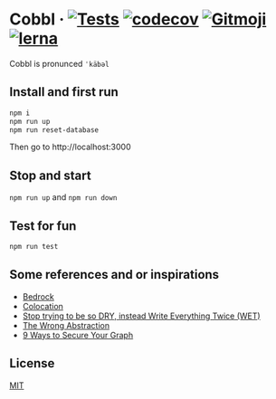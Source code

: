 # Cobbl &middot; [![Tests](https://github.com/heiso/cobbl/actions/workflows/test.yml/badge.svg)](https://github.com/heiso/cobbl/actions/workflows/tests.yml) [![codecov](https://codecov.io/gh/heiso/cobbl/branch/master/graph/badge.svg?token=kbpSrmmRbC)](https://codecov.io/gh/heiso/cobbl) [![Gitmoji](https://img.shields.io/badge/gitmoji-%20😜%20😍-FFDD67.svg?style=flat-square)](https://gitmoji.dev) [![lerna](https://img.shields.io/badge/maintained%20with-lerna-cc00ff.svg)](https://lerna.js.org/)

Cobbl is pronunced `ˈkäbəl`

## Install and first run

```bash
npm i
npm run up
npm run reset-database
```

Then go to http://localhost:3000

## Stop and start

`npm run up` and `npm run down`

## Test for fun

```bash
npm run test
```

## Some references and or inspirations

- [Bedrock](https://bedrock.mxstbr.com/)
- [Colocation](https://kentcdodds.com/blog/colocation)
- [Stop trying to be so DRY, instead Write Everything Twice (WET)](https://dev.to/wuz/stop-trying-to-be-so-dry-instead-write-everything-twice-wet-5g33)
- [The Wrong Abstraction](https://sandimetz.com/blog/2016/1/20/the-wrong-abstraction)
- [9 Ways to Secure Your Graph](https://youtu.be/nZSmcfSMuoE)

## License

[MIT](./LICENSE)
